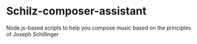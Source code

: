 # Schilz-composer-assistant
Node.js-based scripts to help you compose music based on the principles of Joseph Schillinger
